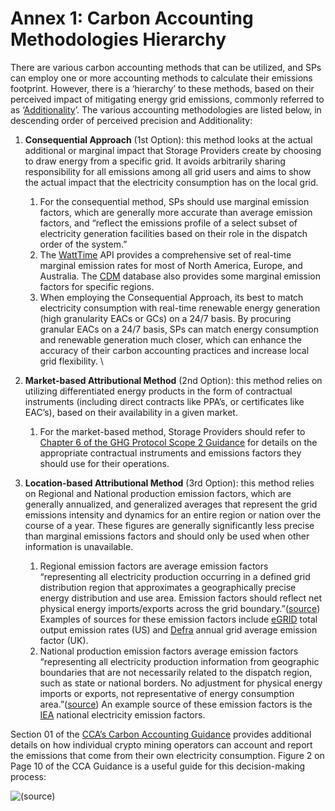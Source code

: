 # Annex 1: Carbon Accounting Methodologies Hierarchy

There are various carbon accounting methods that can be utilized, and SPs can employ one or more accounting methods to calculate their emissions footprint. However, there is a ‘hierarchy’ to these methods, based on their perceived impact of mitigating energy grid emissions, commonly referred to as ‘[Additionality](https://en.wikipedia.org/wiki/Additionality)’. The various accounting methodologies are listed below, in descending order of perceived precision and Additionality:

1. **Consequential Approach** (1st Option): this method looks at the actual additional or marginal impact that Storage Providers create by choosing to draw energy from a specific grid. It avoids arbitrarily sharing responsibility for all emissions among all grid users and aims to show the actual impact that the electricity consumption has on the local grid.&#x20;
   1. For the consequential method, SPs should use marginal emission factors, which are generally more accurate than average emission factors, and “reflect the emissions profile of a select subset of electricity generation facilities based on their role in the dispatch order of the system.”&#x20;
   2. The [WattTime](https://www.watttime.org/) API provides a comprehensive set of real-time marginal emission rates for most of North America, Europe, and Australia. The [CDM](https://cdm.unfccc.int/) database also provides some marginal emission factors for specific regions.&#x20;
   3. When employing the Consequential Approach, its best to match electricity consumption with real-time renewable energy generation (high granularity EACs or GCs) on a 24/7 basis. By procuring granular EACs on a 24/7 basis, SPs can match energy consumption and renewable generation much closer, which can enhance the accuracy of their carbon accounting practices and increase local grid flexibility. \

2. **Market-based Attributional Method** (2nd Option): this method relies on utilizing differentiated energy products in the form of contractual instruments (including direct contracts like PPA’s, or certificates like EAC’s), based on their availability in a given market.&#x20;
   1. For the market-based method, Storage Providers should refer to [Chapter 6 of the GHG Protocol Scope 2 Guidance](https://ghgprotocol.org/sites/default/files/ghgp/standards/Scope%202%20Guidance\_Final\_0.pdf) for details on the appropriate contractual instruments and emissions factors they should use for their operations.&#x20;
3. **Location-based Attributional Method** (3rd Option): this method relies on Regional and National production emission factors, which are generally annualized, and generalized averages that represent the grid emissions intensity and dynamics for an entire region or nation over the course of a year. These figures are generally significantly less precise than marginal emissions factors and should only be used when other information is unavailable.&#x20;
   1. Regional emission factors are average emission factors “representing all electricity production occurring in a defined grid distribution region that approximates a geographically precise energy distribution and use area. Emission factors should reflect net physical energy imports/exports across the grid boundary.”([source](https://ghgprotocol.org/sites/default/files/ghgp/public/Dec%202013%20TWG%20on%20remaining%20technical%20questions.pdf)) Examples of sources for these emission factors include [eGRID](https://www.epa.gov/egrid/data-explorer) total output emission rates (US) and [Defra](https://assets.publishing.service.gov.uk/government/uploads/system/uploads/attachment\_data/file/224437/pb13988-emission-factor-methodology-130719.pdf) annual grid average emission factor (UK).&#x20;
   2. National production emission factors average emission factors “representing all electricity production information from geographic boundaries that are not necessarily related to the dispatch region, such as state or national borders. No adjustment for physical energy imports or exports, not representative of energy consumption area.”([source](https://ghgprotocol.org/sites/default/files/standards/Policy%20and%20Action%20Standard.pdf)) An example source of these emission factors is the [IEA](https://www.iea.org/data-and-statistics/data-products) national electricity emission factors.

Section 01 of the [CCA’s Carbon Accounting Guidance](https://cryptoclimate.org/wp-content/uploads/2021/12/RMI-CIP-CCA-Guidance-Documentation-Dec15.pdf) provides additional details on how individual crypto mining operators can account and report the emissions that come from their own electricity consumption. Figure 2 on Page 10 of the CCA Guidance is a useful guide for this decision-making process:

![(source)](https://lh4.googleusercontent.com/TKUzBAe3J2QEmAC140rkaZJkUUz\_vb-2XHsVg9b3H4UfJvpD4uEdXPvxNkTDriGzQK0q-kbUNzkcy3DP2zb8\_vrQmosDLCPLA94IJB9UQHD48l2kdmh4YEu0hXvsSvQRboQAI4nQkgj8YwpzOQ)
